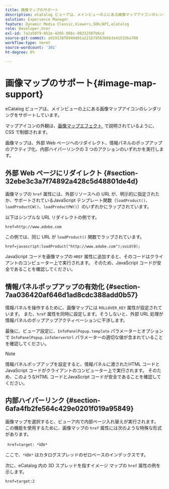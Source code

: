 ```yaml
---
title: 画像マップのサポート
description: eCatalog ビューアは、メインビューの上にある画像マップアイコンのレンダリングをサポートしています。
solution: Experience Manager
feature: Dynamic Media Classic,Viewers,SDK/API,eCatalog
role: Developer,User
exl-id: 7a2a58f9-852e-4205-96bc-08332507b6cd
source-git-commit: a919130f0940d81a221b79563b6b3e41533ba788
workflow-type: tm+mt
source-wordcount: '301'
ht-degree: 0%

---
```


# 画像マップのサポート{#image-map-support}

eCatalog ビューアは、メインビューの上にある画像マップアイコンのレンダリングをサポートしています。

マップアイコンの外観は、[&#x200B; 画像マップエフェクト &#x200B;](../../c-html5-s7-aem-asset-viewers/c-html5-20-ecatalog-viewer-about/c-html5-20-ecatalog-viewer-customizingviewer/r-html5-ecatalog-viewer-20-customize-imagemapeffect.md#reference-261df27d1ed145c882b26b88e33a0289) で説明されているように、CSS で制御されます。

画像マップは、外部 Web ページへのリダイレクト、情報パネルのポップアップのアクティブ化、内部ハイパーリンクの 3 つのアクションのいずれかを実行します。

## 外部 Web ページにリダイレクト {#section-32ebe3c3a7f74892a428c5d48801de4d}

画像マップの `href` 属性には、外部リソースへの URL が、明示的に指定されたか、サポートされているJavaScript テンプレート関数（`loadProduct()`、`loadProductCW()`、`loadProductPW()`）のいずれかにラップされています。

以下はシンプルな URL リダイレクトの例です。

`href=http://www.adobe.com`

この例では、同じ URL が `loadProduct()` 関数でラップされています。

`href=javascript:loadProduct("http://www.adobe.com");void(0);`

JavaScript コードを画像マップの `HREF` 属性に追加すると、そのコードはクライアントのコンピューター上で実行されます。 そのため、JavaScript コードが安全であることを確認してください。

## 情報パネルポップアップの有効化 {#section-7aa036420af646d1ad8cdc388add0b57}

情報パネルを操作するために、画像マップには `ROLLOVER_KEY` 属性が設定されています。 また、`href` 属性を同時に設定します。そうしないと、外部 URL 処理が情報パネルのポップアップアクティベーションに干渉します。

最後に、ビューア設定に、`InfoPanelPopup.template` パラメーターとオプションで `InfoPanelPopup.infoServerUrl` パラメーターの適切な値が含まれていることを確認してください。

>[!NOTE]
>
>情報パネルポップアップを設定すると、情報パネルに渡されたHTML コードとJavaScript コードがクライアントのコンピューター上で実行されます。 そのため、このようなHTML コードとJavaScript コードが安全であることを確認してください。

## 内部ハイパーリンク {#section-6afa4fb2fe564c429e0201f019a95849}

画像マップを選択すると、ビューア内で内部ページ入れ替えが実行されます。 この機能を使用するために、画像マップの `href` 属性には次のような特殊な形式があります。

` href=target: *`idx`*`

ここで、`*`idx`*` はカタログスプレッドのゼロベースのインデックスです。

次に、eCatalog 内の 3D スプレッドを指すイメージ マップの `href` 属性の例を示します。

`href=target:2`
